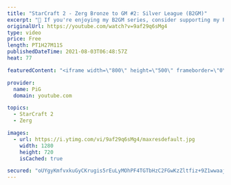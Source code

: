 ```yaml
---
title: "StarCraft 2 - Zerg Bronze to GM #2: Silver League (B2GM)"
excerpt: "🐷 If you're enjoying my B2GM series, consider supporting my Patreon: https://www.patreon.com/PiGSC2 0:00 -- GAME 1 - Practice your build order along with PiG 0:28 How to introduce scouting to the beginner build order 5:19 How to deal with air units 7:37 Worst thing you can do - reacting to previous"
originalUrl: https://youtube.com/watch?v=9af29q6sMg4
type: video
price: Free
length: PT1H27M11S
publishedDateTime: 2021-08-03T06:48:57Z
heat: 77

featuredContent: "<iframe width=\"800\" height=\"500\" frameborder=\"0\" src=\"https://www.youtube.com/embed/9af29q6sMg4\" allow=\"accelerometer; autoplay; encrypted-media; gyroscope; picture-in-picture\" allowfullscreen></iframe>"

provider:
  name: PiG
  domain: youtube.com

topics:
  - StarCraft 2
  - Zerg

images:
  - url: https://i.ytimg.com/vi/9af29q6sMg4/maxresdefault.jpg
    width: 1280
    height: 720
    isCached: true

secured: "oUYgyKmfvxkuGyCKrugis5rEuLyMOhPF4TGTbHzC2FGwKzZltfiz+9Z1wwaajVAFSN8Fe7oTFNGEjeE8qDLBT6lQ+wfiq+2A/ONTDZ1ZQRMuXZUf67gs066utf420/yvPTyGYjfwpIRHKxqGRateE+wVGNlgRUqUQDBDkPl+6GEQieGQRN/H0F2SboXLztmYv9Wct/vNLpy0L4IeboCZo67450j9L6zhKDYRIDfz2rNeu+deuNmViVqDC8Qif/eYIOqgwt5U5ap0ejfQH2ndl6GMpghDNN8/fdynw6zR+oAK8SrahduxPx9vDRpVR+vHyy1xhnD0jLydYv4eZRucD1VDQj2JM8PNw/HUg12L3HSAk6AC0Q6nuEOlhCWQyCFQx+FW3abWkc6mhJQJ9zy54/T+5TSq+GfRb1e/kxHRT7KbBSr1nqpDGqOgRfNCQ+i8;uYM8btuMAItNN92Ypm7w3A=="
---
```


